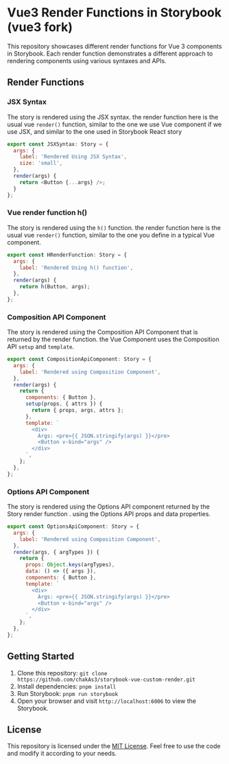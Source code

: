 # Vue3 Render Functions in Storybook (vue3 fork)

This repository showcases different render functions for Vue 3 components in Storybook. Each render function demonstrates a different approach to rendering components using various syntaxes and APIs.

## Render Functions

### JSX Syntax

The story is rendered using the JSX syntax. the render function here is the usual vue `render()` function, similar to the one we use Vue component if we use JSX, and similar to the one used in Storybook React story

```javascript
export const JSXSyntax: Story = {
  args: {
    label: 'Rendered Using JSX Syntax',
    size: 'small',
  },
  render(args) {
    return <Button {...args} />;
  }
};
```

### Vue render function h()

The story is rendered using the `h()` function. the render function here is the usual vue `render()` function, similar to the one you define in a typical Vue component.

```javascript
export const HRenderFunction: Story = {
  args: {
    label: 'Rendered Using h() function',
  },
  render(args) {
    return h(Button, args);
  },
};
```

### Composition API Component

The story is rendered using the Composition API Component that is returned by  the render function.  the Vue Component uses the Composition API `setup` and `template`.

```javascript
export const CompositionApiComponent: Story = {
  args: {
    label: 'Rendered using Composition Component',
  },
  render(args) {
    return {
      components: { Button },
      setup(props, { attrs }) {
        return { props, args, attrs };
      },
      template: `
        <div>
          Args: <pre>{{ JSON.stringify(args) }}</pre> 
          <Button v-bind="args" />
        </div>
      `,
    };
  },
};
```

### Options API Component

The story is rendered using the Options API component returned by the Story render function . using the Options API props and data properties.

```javascript
export const OptionsApiComponent: Story = {
  args: {
    label: 'Rendered using Composition Component',
  },
  render(args, { argTypes }) {
    return {
      props: Object.keys(argTypes),
      data: () => ({ args }),
      components: { Button },
      template: `
        <div>
          Args: <pre>{{ JSON.stringify(args) }}</pre>
          <Button v-bind="args" />
        </div>
      `,
    };
  },
};
```

## Getting Started

1. Clone this repository: `git clone https://github.com/chakAs3/storybook-vue-custom-render.git`
2. Install dependencies: `pnpm install`
3. Run Storybook: `pnpm run storybook`
4. Open your browser and visit `http://localhost:6006` to view the Storybook.

## License

This repository is licensed under the [MIT License](LICENSE). Feel free to use the code and modify it according to your needs.
